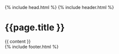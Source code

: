 <!DOCTYPE HTML>
<html dir="ltr" lang="en">
	<head>
		<title>{{ page.title }} | {{ site.name }}</title>
		{% include head.html %}
	</head>
	<body>
		{% include header.html %}
		<div class="content">
			<h1>{{page.title }}</h1>
			{{ content }}
		</div>
		{% include footer.html %}
	</body>
</html>
